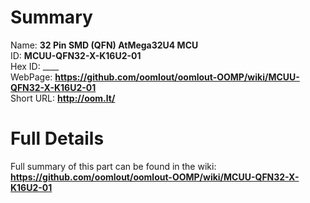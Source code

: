 
Summary
=================
  
Name: __32 Pin SMD (QFN) AtMega32U4 MCU__    
ID: __MCUU-QFN32-X-K16U2-01__   
Hex ID: ____   
WebPage: __https://github.com/oomlout/oomlout-OOMP/wiki/MCUU-QFN32-X-K16U2-01__   
Short URL: __http://oom.lt/__   

Full Details
==========================
Full summary of this part can be found in the wiki:   
__https://github.com/oomlout/oomlout-OOMP/wiki/MCUU-QFN32-X-K16U2-01__    

